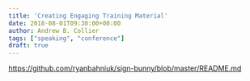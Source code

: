 ```yaml
---
title: 'Creating Engaging Training Material'
date: 2018-08-01T09:30:00+00:00
author: Andrew B. Collier
tags: ["speaking", "conference"]
draft: true
---
```


https://github.com/ryanbahniuk/sign-bunny/blob/master/README.md
